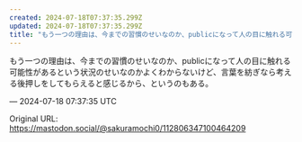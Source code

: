 ```yaml
---
created: 2024-07-18T07:37:35.299Z
updated: 2024-07-18T07:37:35.299Z
title: "もう一つの理由は、今までの習慣のせいなのか、publicになって人の目に触れる可能性があるという状況のせいなのかよくわからないけど、言葉を紡ぎなら考える後押しを[...]"
---
```


<p>もう一つの理由は、今までの習慣のせいなのか、publicになって人の目に触れる可能性があるという状況のせいなのかよくわからないけど、言葉を紡ぎなら考える後押しをしてもらえると感じるから、というのもある。</p>

&mdash; 2024-07-18 07:37:35 UTC

Original URL: https://mastodon.social/@sakuramochi0/112806347100464209
